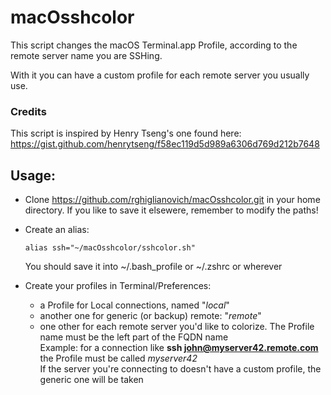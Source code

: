 # macOsshcolor


This  script changes the macOS Terminal.app Profile, according to the remote server name you are SSHing. 

With it you can have a custom profile for each remote server you usually use.


### Credits

This script is inspired by  Henry Tseng's one  found here:
https://gist.github.com/henrytseng/f58ec119d5d989a6306d769d212b7648

## Usage:
  
* Clone https://github.com/rghiglianovich/macOsshcolor.git in your home directory.
 If you like to save it elsewere, remember to modify the paths!

* Create an alias:

      alias ssh="~/macOsshcolor/sshcolor.sh"
 
   You should save it into ~/.bash_profile or  ~/.zshrc or wherever 
 
 * Create your profiles in Terminal/Preferences:

    * a Profile for Local connections, named "_local_"
    * another  one for generic (or backup) remote: "_remote_"
    * one other for each remote server you'd like to colorize. The Profile name must be the left part of the FQDN name<br /> 
      Example: for a connection like
          **ssh john@myserver42.remote.com**    the Profile must be called _myserver42_<br />
       If the server you're connecting to  doesn't have a custom profile, the generic one will be taken

